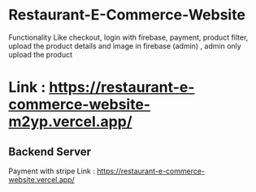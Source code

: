 # Restaurant-E-Commerce-Website
Functionality Like checkout, login with firebase, payment, product filter, upload the product details and image in firebase (admin) , admin only upload the product

# Link : https://restaurant-e-commerce-website-m2yp.vercel.app/

## Backend Server 
  Payment with stripe 
  Link : https://restaurant-e-commerce-website.vercel.app/
